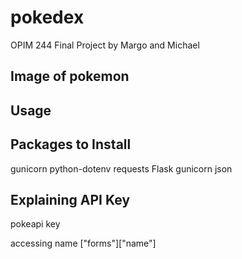 # pokedex
OPIM 244 Final Project
by Margo and Michael

## Image of pokemon


## Usage


## Packages to Install
gunicorn
python-dotenv
requests
Flask
gunicorn
json

## Explaining API Key
pokeapi key

accessing name ["forms"]["name"]